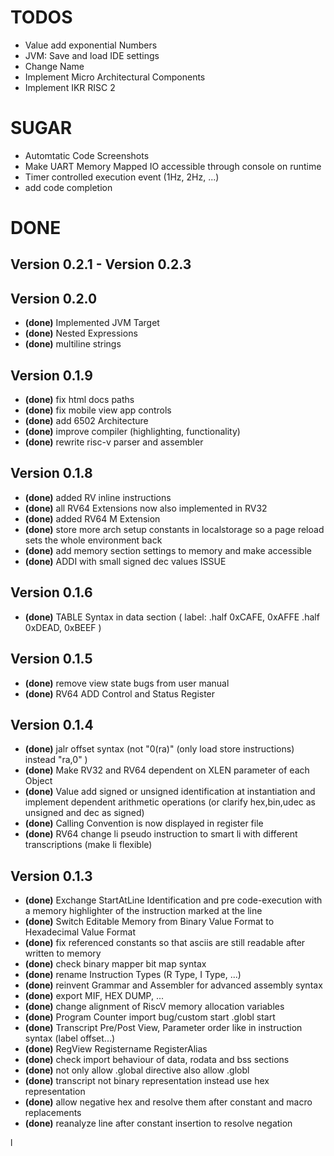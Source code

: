# TODOS #

- Value add exponential Numbers
- JVM: Save and load IDE settings
- Change Name
- Implement Micro Architectural Components
- Implement IKR RISC 2

# SUGAR #

- Automtatic Code Screenshots
- Make UART Memory Mapped IO accessible through console on runtime
- Timer controlled execution event (1Hz, 2Hz, ...)
- add code completion

# DONE #

## Version 0.2.1 - Version 0.2.3 ##


## Version 0.2.0 ##
- **(done)** Implemented JVM Target
- **(done)** Nested Expressions
- **(done)** multiline strings

## Version 0.1.9 ##
- **(done)** fix html docs paths
- **(done)** fix mobile view app controls
- **(done)** add 6502 Architecture
- **(done)** improve compiler (highlighting, functionality)
- **(done)** rewrite risc-v parser and assembler

## Version 0.1.8 ##
- **(done)** added RV inline instructions
- **(done)** all RV64 Extensions now also implemented in RV32
- **(done)** added RV64 M Extension
- **(done)** store more arch setup constants in localstorage so a page reload sets the whole environment back
- **(done)** add memory section settings to memory and make accessible
- **(done)** ADDI with small signed dec values ISSUE

## Version 0.1.6 ##
- **(done)** TABLE Syntax in data section (
  label:  .half 0xCAFE, 0xAFFE
  .half 0xDEAD, 0xBEEF
  )

## Version 0.1.5 ##

- **(done)** remove view state bugs from user manual
- **(done)** RV64 ADD Control and Status Register

## Version 0.1.4 ##

- **(done)** jalr offset syntax (not "0(ra)" (only load store instructions) instead "ra,0" )
- **(done)** Make RV32 and RV64 dependent on XLEN parameter of each Object
- **(done)** Value add signed or unsigned identification at instantiation and implement dependent arithmetic operations (or clarify hex,bin,udec as unsigned and dec as signed)
- **(done)** Calling Convention is now displayed in register file
- **(done)** RV64 change li pseudo instruction to smart li with different transcriptions (make li flexible)

## Version 0.1.3 ##

- **(done)** Exchange StartAtLine Identification and pre code-execution with a memory highlighter of the instruction marked at the line
- **(done)** Switch Editable Memory from Binary Value Format to Hexadecimal Value Format
- **(done)** fix referenced constants so that asciis are still readable after written to memory
- **(done)** check binary mapper bit map syntax
- **(done)** rename Instruction Types (R Type, I Type, ...)
- **(done)** reinvent Grammar and Assembler for advanced assembly syntax
- **(done)** export MIF, HEX DUMP, ...
- **(done)** change alignment of RiscV memory allocation variables
- **(done)** Program Counter import bug/custom start .globl start
- **(done)** Transcript Pre/Post View, Parameter order like in instruction syntax (label offset...)
- **(done)** RegView Registername RegisterAlias
- **(done)** check import behaviour of data, rodata and bss sections
- **(done)** not only allow .global directive also allow .globl
- **(done)** transcript not binary representation instead use hex representation
- **(done)** allow negative hex and resolve them after constant and macro replacements
- **(done)** reanalyze line after constant insertion to resolve negation

l